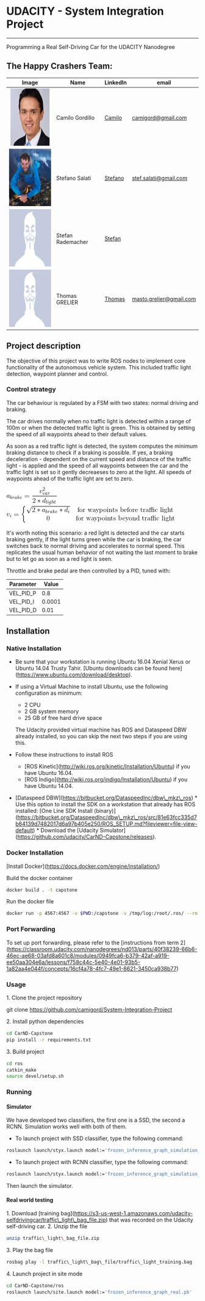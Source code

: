 # UDACITY - System Integration Project
---

Programming a Real Self-Driving Car for the UDACITY Nanodegree


## The Happy Crashers Team:

|     Image              |     Name      |  LinkedIn    |     email   |
|------------------------|---------------|----------------|---------------|
| <img src="./assets/c_gordillo.jpg" alt="Camilo Gordillo" width="150" height="150"> | Camilo Gordillo | [Camilo](https://de.linkedin.com/in/camilogordillo/en) | <camigord@gmail.com> |
| <img src="./assets/s_salati.jpg" alt="Stefano Salati" width="150" height="150"> | Stefano Salati | [Stefano](https://www.linkedin.com/in/stefanosalati/) | <stef.salati@gmail.com> |
| <img src="./assets/profile.jpg" alt="Stefan Rademacher" width="150" height="150"> | Stefan Rademacher | [Stefan](https://www.linkedin.com/in/stefan-rademacher/) |  |
| <img src="./assets/profile.jpg" alt="Thomas GRELIER" width="150" height="150"> | Thomas GRELIER | [Thomas](https://www.linkedin.com/in/thomas-grelier/) | <masto.grelier@gmail.com> |

## Project description

The objective of this project was to write ROS nodes to implement core functionality of the autonomous vehicle system. This included traffic light detection, waypoint planner and control.

### Control strategy
The car behaviour is regulated by a FSM with two states: normal driving and braking.

The car drives normally when no traffic light is detected within a range of 100m or when the detected traffic light is green. This is obtained by setting the speed of all waypoints ahead to their default values.

As soon as a red traffic light is detected, the system computes the minimum braking distance to check if a braking is possible. If yes, a braking deceleration - dependent on the current speed and distance of the traffic light - is applied and the speed of all waypoints between the car and the traffic light is set so it gently decreaeses to zero at the light. All speeds of waypoints ahead of the traffic light are set to zero.

<img src="./assets/a_brake.gif" alt="a_{brake} = \frac{v_{car}^2}{2*d_{light}}">

<img src="./assets/v_i.gif" alt="v_{i} = \left\{\begin{matrix}  \sqrt{2*a_{brake} * d_{i}} & \textrm{for waypoints before traffic light} \\ 0 & \textrm{for waypoints beyond traffic light} \end{matrix}\right.">

It's worth noting this scenario: a red light is detected and the car starts braking gently, if the light turns green while the car is braking, the car switches back to normal driving and accelerates to normal speed. This replicates the usual human behavior of not waiting the last moment to brake but to let go as soon as a red light is seen.

Throttle and brake pedal are then controlled by a PID, tuned with:

| Parameter | Value  |
|-----------|--------|
| VEL_PID_P | 0.8    |
| VEL_PID_I | 0.0001 |
| VEL_PID_D | 0.01   |

## Installation
### Native Installation

* Be sure that your workstation is running Ubuntu 16.04 Xenial Xerus or Ubuntu 14.04 Trusty Tahir. \[Ubuntu downloads can be found here\](https://www.ubuntu.com/download/desktop).
* If using a Virtual Machine to install Ubuntu, use the following configuration as minimum:
  * 2 CPU
  * 2 GB system memory
  * 25 GB of free hard drive space

  The Udacity provided virtual machine has ROS and Dataspeed DBW already installed, so you can skip the next two steps if you are using this.

* Follow these instructions to install ROS
  * \[ROS Kinetic\](http://wiki.ros.org/kinetic/Installation/Ubuntu) if you have Ubuntu 16.04.
  * \[ROS Indigo\](http://wiki.ros.org/indigo/Installation/Ubuntu) if you have Ubuntu 14.04.
* \[Dataspeed DBW\](https://bitbucket.org/DataspeedInc/dbw\_mkz\_ros)
  \* Use this option to install the SDK on a workstation that already has ROS installed: \[One Line SDK Install (binary)\](https://bitbucket.org/DataspeedInc/dbw\_mkz\_ros/src/81e63fcc335d7b64139d7482017d6a97b405e250/ROS_SETUP.md?fileviewer=file-view-default)
\* Download the \[Udacity Simulator\](https://github.com/udacity/CarND-Capstone/releases).

### Docker Installation
\[Install Docker\](https://docs.docker.com/engine/installation/)

Build the docker container
```bash
docker build . -t capstone
```

Run the docker file
```bash
docker run -p 4567:4567 -v $PWD:/capstone -v /tmp/log:/root/.ros/ --rm -it capstone
```

### Port Forwarding
To set up port forwarding, please refer to the \[instructions from term 2\](https://classroom.udacity.com/nanodegrees/nd013/parts/40f38239-66b6-46ec-ae68-03afd8a601c8/modules/0949fca6-b379-42af-a919-ee50aa304e6a/lessons/f758c44c-5e40-4e01-93b5-1a82aa4e044f/concepts/16cf4a78-4fc7-49e1-8621-3450ca938b77)

### Usage

1\. Clone the project repository

git clone https://github.com/camigord/System-Integration-Project

2\. Install python dependencies
```bash
cd CarND-Capstone
pip install -r requirements.txt
```
3\. Build project
```bash
cd ros
catkin_make
source devel/setup.sh
```

### Running 

#### Simulator

We have developed two classifiers, the first one is a SSD, the second a RCNN. Simulation works well with both of them.
* To launch project with SSD classifier, type the following command:
```bash
roslaunch launch/styx.launch model:='frozen_inference_graph_simulation_ssd.pb'
```
* To launch project with RCNN classifier, type the following command:
 ```bash
roslaunch launch/styx.launch model:='frozen_inference_graph_simulation_rcnn.pb'
```
Then launch the simulator.

#### Real world testing

1\. Download \[training bag\](https://s3-us-west-1.amazonaws.com/udacity-selfdrivingcar/traffic\_light\_bag_file.zip) that was recorded on the Udacity self-driving car.
2\. Unzip the file
```bash
unzip traffic\_light\_bag_file.zip
```
3\. Play the bag file
```bash
rosbag play -l traffic\_light\_bag\_file/traffic\_light_training.bag
```
4\. Launch project in site mode
```bash
cd CarND-Capstone/ros
roslaunch launch/site.launch model:='frozen_inference_graph_real.pb'
```
